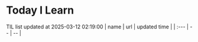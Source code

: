 # Today I Learn 
TIL list updated at 2025-03-12 02:19:00
| name | url | updated time |
| :--- | -- | -- |
